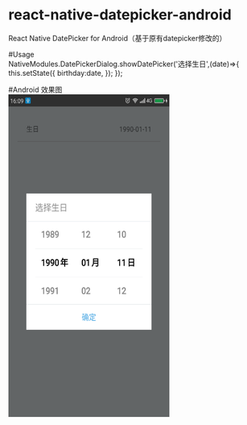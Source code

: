 # react-native-datepicker-android
React Native DatePicker for Android（基于原有datepicker修改的）

#Usage
 <br>
 NativeModules.DatePickerDialog.showDatePicker('选择生日',(date)=>{
         this.setState({
           birthday:date,
         });
       });

#Android
效果图<br/>
<img src="https://github.com/jjhappyforever/react-native-datepicker-android/blob/master/screenshots/screenshot.png" width="320" height="640">
